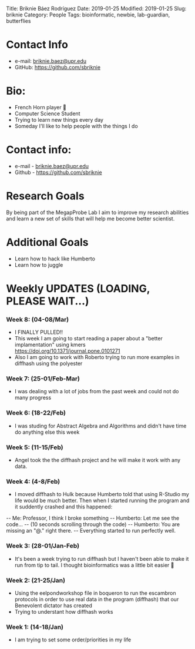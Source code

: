 Title: Briknie Báez Rodríguez
Date: 2019-01-25
Modified: 2019-01-25
Slug: briknie
Category: People
Tags: bioinformatic, newbie, lab-guardian, butterflies

# Contact Info
- e-mail: briknie.baez@upr.edu
- GitHub: https://github.com/sbriknie

# Bio:
 - French Horn player 📯
 - Computer Science Student 
 - Trying to learn new things every day
 - Someday I'll like to help people with the things I do    

# Contact info:
 - e-mail - <briknie.baez@upr.edu>
 - Github - <https://github.com/sbriknie>

# Research Goals

By being part of the MegapProbe Lab I aim to improve my research abilities and learn a new set of skills that will help me become better scientist.

# Additional Goals
- Learn how to hack like Humberto
- Learn how to juggle
  
# Weekly UPDATES (LOADING, PLEASE WAIT...)

### Week 8: (04-08/Mar)
- I FINALLY PULLED!!
- This week I am going to start reading a paper about a "better implamentation" using kmers https://doi.org/10.1371/journal.pone.0101271
- Also I am going to work with Roberto trying to run more examples in diffhash using the polyester 

### Week 7: (25-01/Feb-Mar)
- I was dealing with a lot of jobs from the past week and could not do many progress

### Week 6: (18-22/Feb)
- I was studing for Abstract Algebra and Algorithms and didn't have time do anything else this week

### Week 5: (11-15/Feb)
- Angel took the the diffhash project and he will make it work with any data.

### Week 4: (4-8/Feb)
- I moved diffhash to Hulk because Humberto told that using R-Studio my life would be much better. Then when I started running the program and it suddently crashed and this happened:

-- Me: Professor, I think I broke something
-- Humberto: Let me see the code...
-- (10 seconds scrolling through the code)
-- Humberto: You are missing an "@." right there.
-- Everything started to run perfectly well.

### Week 3: (28-01/Jan-Feb)
- It's been a week trying to run diffhash but I haven't been able to make it run from tip to tail. I thought bioinformatics was a little bit easier 🤔

### Week 2: (21-25/Jan)
- Using the eelpondworkshop file in boqueron to run the escambron protocols in order to use real data in the program (diffhash) that our Benevolent dictator has created
- Trying to understant how diffhash works

### Week 1: (14-18/Jan)
- I am trying to set some order/priorities in my life

